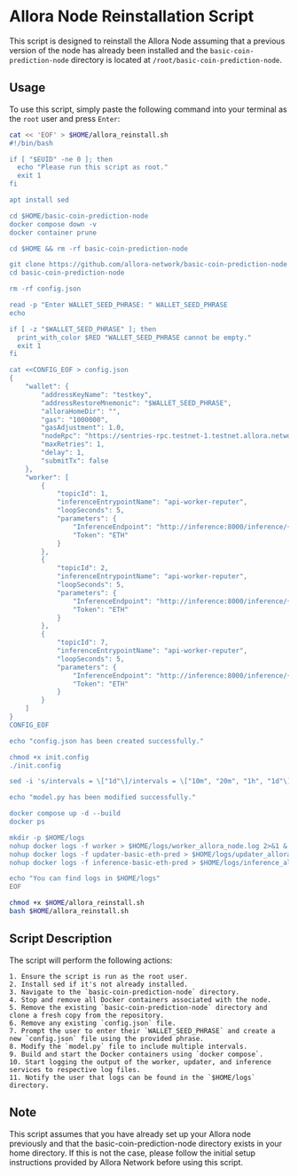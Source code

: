 
# Allora Node Reinstallation Script

This script is designed to reinstall the Allora Node assuming that a previous version of the node has already been installed and the `basic-coin-prediction-node` directory is located at `/root/basic-coin-prediction-node`.

## Usage

To use this script, simply paste the following command into your terminal as the `root` user and press `Enter`:

```bash
cat << 'EOF' > $HOME/allora_reinstall.sh
#!/bin/bash

if [ "$EUID" -ne 0 ]; then
  echo "Please run this script as root."
  exit 1
fi

apt install sed

cd $HOME/basic-coin-prediction-node
docker compose down -v
docker container prune

cd $HOME && rm -rf basic-coin-prediction-node

git clone https://github.com/allora-network/basic-coin-prediction-node
cd basic-coin-prediction-node

rm -rf config.json

read -p "Enter WALLET_SEED_PHRASE: " WALLET_SEED_PHRASE
echo

if [ -z "$WALLET_SEED_PHRASE" ]; then
  print_with_color $RED "WALLET_SEED_PHRASE cannot be empty."
  exit 1
fi

cat <<CONFIG_EOF > config.json
{
    "wallet": {
        "addressKeyName": "testkey",
        "addressRestoreMnemonic": "$WALLET_SEED_PHRASE",
        "alloraHomeDir": "",
        "gas": "1000000",
        "gasAdjustment": 1.0,
        "nodeRpc": "https://sentries-rpc.testnet-1.testnet.allora.network/",
        "maxRetries": 1,
        "delay": 1,
        "submitTx": false
    },
    "worker": [
        {
            "topicId": 1,
            "inferenceEntrypointName": "api-worker-reputer",
            "loopSeconds": 5,
            "parameters": {
                "InferenceEndpoint": "http://inference:8000/inference/{Token}",
                "Token": "ETH"
            }
        },
        {
            "topicId": 2,
            "inferenceEntrypointName": "api-worker-reputer",
            "loopSeconds": 5,
            "parameters": {
                "InferenceEndpoint": "http://inference:8000/inference/{Token}",
                "Token": "ETH"
            }
        },
        {
            "topicId": 7,
            "inferenceEntrypointName": "api-worker-reputer",
            "loopSeconds": 5,
            "parameters": {
                "InferenceEndpoint": "http://inference:8000/inference/{Token}",
                "Token": "ETH"
            }
        }
    ]
}
CONFIG_EOF

echo "config.json has been created successfully."

chmod +x init.config
./init.config

sed -i 's/intervals = \["1d"\]/intervals = \["10m", "20m", "1h", "1d"\]/' model.py

echo "model.py has been modified successfully."

docker compose up -d --build
docker ps

mkdir -p $HOME/logs
nohup docker logs -f worker > $HOME/logs/worker_allora_node.log 2>&1 &
nohup docker logs -f updater-basic-eth-pred > $HOME/logs/updater_allora_node.log 2>&1 &
nohup docker logs -f inference-basic-eth-pred > $HOME/logs/inference_allora_node.log 2>&1 &

echo "You can find logs in $HOME/logs"
EOF

chmod +x $HOME/allora_reinstall.sh
bash $HOME/allora_reinstall.sh
```

## Script Description

The script will perform the following actions:

    1. Ensure the script is run as the root user.
    2. Install sed if it's not already installed.
    3. Navigate to the `basic-coin-prediction-node` directory.
    4. Stop and remove all Docker containers associated with the node.
    5. Remove the existing `basic-coin-prediction-node` directory and clone a fresh copy from the repository.
    6. Remove any existing `config.json` file.
    7. Prompt the user to enter their `WALLET_SEED_PHRASE` and create a new `config.json` file using the provided phrase.
    8. Modify the `model.py` file to include multiple intervals.
    9. Build and start the Docker containers using `docker compose`.
    10. Start logging the output of the worker, updater, and inference services to respective log files.
    11. Notify the user that logs can be found in the `$HOME/logs` directory.

## Note
This script assumes that you have already set up your Allora node previously and that the basic-coin-prediction-node directory exists in your home directory. If this is not the case, please follow the initial setup instructions provided by Allora Network before using this script.
